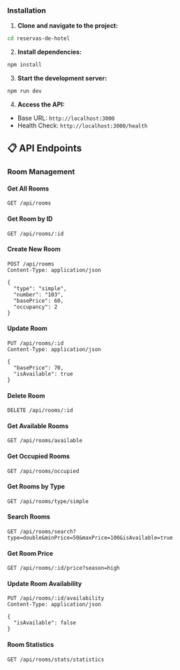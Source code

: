 ### Installation

1. **Clone and navigate to the project:**
```bash
cd reservas-de-hotel
```

2. **Install dependencies:**
```bash
npm install
```

3. **Start the development server:**
```bash
npm run dev
```

4. **Access the API:**
- Base URL: `http://localhost:3000`
- Health Check: `http://localhost:3000/health`

## 📋 API Endpoints

### Room Management

#### Get All Rooms
```http
GET /api/rooms
```

#### Get Room by ID
```http
GET /api/rooms/:id
```

#### Create New Room
```http
POST /api/rooms
Content-Type: application/json

{
  "type": "simple",
  "number": "103",
  "basePrice": 60,
  "occupancy": 2
}
```

#### Update Room
```http
PUT /api/rooms/:id
Content-Type: application/json

{
  "basePrice": 70,
  "isAvailable": true
}
```

#### Delete Room
```http
DELETE /api/rooms/:id
```

#### Get Available Rooms
```http
GET /api/rooms/available
```

#### Get Occupied Rooms
```http
GET /api/rooms/occupied
```

#### Get Rooms by Type
```http
GET /api/rooms/type/simple
```

#### Search Rooms
```http
GET /api/rooms/search?type=double&minPrice=50&maxPrice=100&isAvailable=true
```

#### Get Room Price
```http
GET /api/rooms/:id/price?season=high
```

#### Update Room Availability
```http
PUT /api/rooms/:id/availability
Content-Type: application/json

{
  "isAvailable": false
}
```

#### Room Statistics
```http
GET /api/rooms/stats/statistics
```
